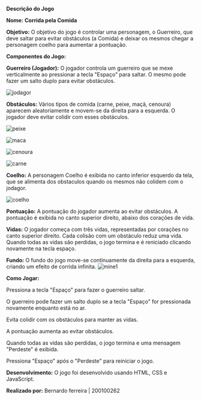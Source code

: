 **Descrição do Jogo**


**Nome:** **Corrida pela Comida**

**Objetivo:**
O objetivo do jogo é controlar uma personagem, o Guerreiro, que deve saltar para evitar obstáculos (a Comida) e deixar os mesmos chegar a personagem coelho para aumentar a pontuação.

**Componentes do Jogo:**


**Guerreiro (Jogador):** O jogador controla um guerreiro que se mexe verticalmente ao pressionar a tecla "Espaço" para saltar. O mesmo pode fazer um salto duplo para evitar obstáculos.

![jodagor](https://github.com/AR-ESES/finalprojectoneclick-corrida-pela-comida/assets/160871420/1f454219-1df8-44d7-bd50-ddf126b9b040)


**Obstáculos:** Vários tipos de comida (carne, peixe, maçã, cenoura) aparecem aleatoriamente e movem-se da direita para a esquerda. O jogador deve evitar colidir com esses obstáculos.

![peixe](https://github.com/Bernardo2Ferreira/CorridaPelaComida/assets/160871420/fc922c23-29da-4187-a209-74d74e565872)

![maca](https://github.com/Bernardo2Ferreira/CorridaPelaComida/assets/160871420/aa9e7417-fb6e-43ae-89a9-41ce89c74233)

![cenoura](https://github.com/Bernardo2Ferreira/CorridaPelaComida/assets/160871420/5e647cac-7733-4007-9af2-71e4b43e4da0)

![carne](https://github.com/Bernardo2Ferreira/CorridaPelaComida/assets/160871420/45874701-a8b3-463a-a904-de40a3504a7b)


**Coelho:** A personagem Coelho é exibida no canto inferior esquerdo da tela, que se alimenta dos obstaculos quando os mesmos não colidem com o jodagor.

![coelho](https://github.com/AR-ESES/finalprojectoneclick-corrida-pela-comida/assets/160871420/fbdff221-98f2-45ed-b2f6-30234adb2438)


**Pontuação:** A pontuação do jogador aumenta ao evitar obstáculos. A pontuação é exibida no canto superior direito, abaixo dos corações de vida.

**Vidas:** O jogador começa com três vidas, representadas por corações no canto superior direito. Cada colisão com um obstáculo reduz uma vida. Quando todas as vidas são perdidas, o jogo termina e é reniciado clicando novamente na tecla espaço.

**Fundo:** O fundo do jogo move-se continuamente da direita para a esquerda, criando um efeito de corrida infinita.
![mine1](https://github.com/Bernardo2Ferreira/CorridaPelaComida/assets/160871420/dbbb42eb-0e80-4f29-befd-4c64aab86abd)



**Como Jogar:**  

Pressiona a tecla "Espaço" para fazer o guerreiro saltar.

O guerreiro pode fazer um salto duplo se a tecla "Espaço" for pressionada novamente enquanto está no ar.

Evita colidir com os obstáculos para manter as vidas.

A pontuação aumenta ao evitar obstáculos.

Quando todas as vidas são perdidas, o jogo termina e uma mensagem "Perdeste" é exibida.

Pressiona "Espaço" após o "Perdeste" para reiniciar o jogo.


**Desenvolvimento:** O jogo foi desenvolvido usando HTML, CSS e JavaScript. 

**Realizado por:** Bernardo ferreira | 200100262
